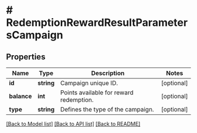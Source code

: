 # # RedemptionRewardResultParametersCampaign

## Properties

Name | Type | Description | Notes
------------ | ------------- | ------------- | -------------
**id** | **string** | Campaign unique ID. | [optional]
**balance** | **int** | Points available for reward redemption. | [optional]
**type** | **string** | Defines the type of the campaign. | [optional]

[[Back to Model list]](../../README.md#models) [[Back to API list]](../../README.md#endpoints) [[Back to README]](../../README.md)

